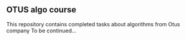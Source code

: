 ## OTUS algo course
This repository contains completed tasks about algorithms from Otus company
To be continued...
